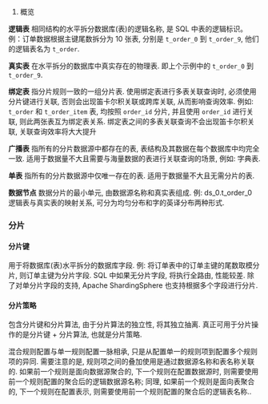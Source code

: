 1. 概览

**逻辑表**
相同结构的水平拆分数据库(表)的逻辑名称, 是 SQL 中表的逻辑标识。例：订单数据根据主键尾数拆分为 10 张表, 分别是 `t_order_0` 到 `t_order_9`, 他们的逻辑表名为 `t_order`.

**真实表**
在水平拆分的数据库中真实存在的物理表. 即上个示例中的 `t_order_0` 到 `t_order_9`.

**绑定表**
指分片规则一致的一组分片表. 使用绑定表进行多表关联查询时, 必须使用分片键进行关联, 否则会出现笛卡尔积关联或跨库关联, 从而影响查询效率. 例如: `t_order` 和 `t_order_item` 表, 均按照 `order_id` 分片, 并且使用 `order_id` 进行关联, 则此两张表互为绑定表关系. 绑定表之间的多表关联查询不会出现笛卡尔积关联, 关联查询效率将大大提升

**广播表**
指所有的分片数据源中都存在的表, 表结构及其数据在每个数据库中均完全一致. 适用于数据量不大且需要与海量数据的表进行关联查询的场景, 例如: 字典表.

**单表**
指所有的分片数据源中仅唯一存在的表. 适用于数据量不大且无需分片的表.

**数据节点**
数据分片的最小单元, 由数据源名称和真实表组成. 例: ds_0.t_order_0 逻辑表与真实表的映射关系, 可分为均匀分布和字的英译分布两种形式.

### 分片
#### 分片键
用于将数据库(表)水平拆分的数据库字段. 例: 将订单表中的订单主键的尾数取模分片, 则订单主键为分片字段. SQL 中如果无分片字段, 将执行全路由, 性能较差. 除了对单分片字段的支持, Apache ShardingSphere 也支持根据多个字段进行分片.

#### 分片策略
包含分片键和分片算法, 由于分片算法的独立性, 将其独立抽离. 真正可用于分片操作的是分片键 + 分片算法, 也就是分片策略.

混合规则配置与单一规则配置一脉相承, 只是从配置单一的规则项到配置多个规则项的异同.
需要注意的是, 规则项之间的叠加使用是通过数据源名称和表名称关联的. 如果前一个规则是面向数据源聚合的, 下一个规则在配置数据源时, 则需要使用前一个规则配置的聚合后的逻辑数据源名称; 同理, 如果前一个规则是面向表聚合的, 下一个规则在配置表示, 则需要使用前一个规则配置的聚合后的逻辑表名称..
